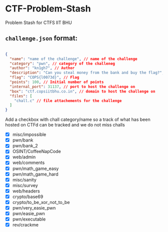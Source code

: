 # CTF-Problem-Stash
Problem Stash for CTFS IIT BHU

`challenge.json` format:
---

```json

{
  "name": "name of the challenge", // name of the challenge
  "category": "pwn", // category of the challeneg
  "author": "kn1gh7", // Author
  "description": "Can you steal money from the bank and buy the flag?", // Description
  "flag": "COPS{l0073d}", // Flag
  "points": 100, // Initial number of points
  "internal_port": 31137, // port to host the challenge on 
  "box": "ctf.copsiitbhu.co.in", // domain to host the challenge on 
  "files": [
    "chall.c" // file attachements for the challenge
  ]
}
```

Add a checkbox with chall category/name so a track of what has been hosted on CTFd can be tracked and we do not miss challs

- [x] misc/impossible
- [x] pwn/bank
- [x] pwn/bank_2  
- [x] OSINT/CoffeeNapCode
- [x] web/admin
- [x] web/comments
- [x] pwn/math_game_easy
- [x] pwn/math_game_hard
- [x] misc/sanity
- [x] misc/survey
- [x] web/headers
- [x] crypto/base69
- [x] crypto/to_be_xor_not_to_be
- [x] pwn/very_easie_pwn
- [x] pwn/easie_pwn
- [x] pwn/executable
- [x] rev/crackme
